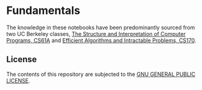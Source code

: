 # Fundamentals
  
The knowledge in these notebooks have been predominantly sourced from two UC Berkeley classes, [The Structure and Interpretation of Computer Programs, CS61A](http://cs61a.org/) and [Efficient Algorithms and Intractable Problems, CS170](https://inst.eecs.berkeley.edu/~cs170/fa16/).



## License

The contents of this repository are subjected to the [GNU GENERAL PUBLIC LICENSE](License.md).

